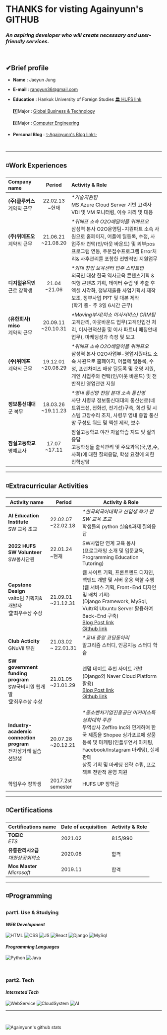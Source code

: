 # THANKS for visting Againyunn's GITHUB

### <em>An aspiring developer who will create necessary and user-friendly services.</em>

<br>

## <strong>✔Brief profile</strong>

- <b>Name</b> : Jaeyun Jung
   
- <b>E-mail</b> : rangyun36@gmail.com

- <b>Education</b> : Hankuk University of Foreign Studies [🏛 HUFS link](https://www.hufs.ac.kr)

     1️⃣Major : [Global Business & Technology](http://hufsgbtgbt.cafe24.com)

     2️⃣Major : [Computer Engineering](https://computer.hufs.ac.kr/ces/index.do)

- <b>Personal Blog</b> : [✨Againyunn's Blog link✨](https://blog.naver.com/rangyun)
<br>

---

## <strong>◽Work Experiences</strong>

| <b> Company name</b>&nbsp;&nbsp;&nbsp;&nbsp;&nbsp;&nbsp;&nbsp;&nbsp; | <b>Period | Activity & Role </b>|
| :--- | :---: | :--- |
| <strong>(주)클루커스</strong> <br>계약직 근무 | 22.02.13<br>~현재  |<em>*기술지원팀</em> <br>MS Azure Cloud Server 기반 고객사 VDI 및 VM 모니터링, 이슈 처리 및 대응 |
| <strong>(주)위메프오</strong> <br>계약직 근무| 21.06.21 <br>~21.08.20 |<em>*위메프 소속 O2O배달어플 위메프오</em> <br> 삼성역 본사 O2O운영팀-지원파트 소속 사원으로 홈페이지, 어플에 딜등록, 수정, 사업주와 컨택(인/아웃 바운드) 및 외부pos프로그램 연동, 주문접수프로그램 Error처리& 사후관리를 포함한 전반적인 지원업무|
| <strong>디지털유목민 </strong> <br> 근로 장학생| 21.04 <br>~21.06 |<em>*외대 창업 보육센터 입주 스타트업</em> <br> 외국인 대상 한국 역사교육 콘텐츠기획 & 여행 콘텐츠 기획, 데이터 수립 및 추출 후 엑셀 시각화, 정부제출용 사업기획서 제작 보조, 정부사업 PPT 및 대본 제작<br>(학기 중- 주 3일 6시간 근무) |
| <strong>(유한회사) miso</strong> <br>계약직 근무 | 20.09.11 <br>~20.10.31 | <em>*Moving부서(미소 이사서비스) CRM팀</em><br>고객관리, 아웃바운드 업무(고객인입건 처리, 이사견적산출 및 이사 파트너 매칭안내 업무), 마케팅성과 측정 및 보고 |
| <strong>(주)위메프</strong><br>계약직 근무 | 19.12.01 <br>~20.08.29 |<em>*위메프 소속 O2O배달어플 위메프오</em> <br>삼성역 본사 O2O사업부-영업지원파트 소속 사원으로 홈페이지, 어플에 딜등록, 수정, 프랜차이즈 매장 딜등록 및 운영 지원, 개인 사업주와 컨택(인/아웃 바운드) 및 전반적인 영업관련 지원 |
| <strong>정보통신대대</strong> <br>군 복무 | 18.03.26 <br>~19.11.23 |<em>*영내 통신망 전담 분대 소속 통신병</em><br>사단 사령부 정보통신대대의 통신선로(네트워크선, 전화선, 전기선)구축, 회선 및 시스템 고장수리 조치, 사령부 영내 종합 통신망 구성도 워드 및 엑셀 제작, 보수 |
| <strong>잠실고등학교</strong><br>명예교사 | 17.07 <br>~17.11 | 잠실고등학교 야간 자율학습 지도 및 질의응답<br>고등학생들 출석관리 및 주요과목(국,영,수,사회)에 대한 질의응답, 학생 요청에 의한 진학상담 |

---
## ◽Extracurricular Activities

| <b> Activity name | Period | Activity & Role </b> |
|---|---|---|
| <strong>AI Education Institute</strong> <br>SW 교육 조교 | 22.02.07<br>~22.02.18 |<em>*한국외국어대학교 신입생 학기 전 SW 교육 조교</em><br>학생들의 python 실습&과제 질의응답 |
| <strong>2022 HUFS SW Volunteer</strong> <br>SW봉사단원 | 22.01.24 <br>~현재 | SW사업단 연계 교육 봉사<br>(프로그래밍 소개 및 입문교육, Programming Education Tutoring) |
| <strong>Capstone Design</strong> <br>valto팀 기획자&개발자<br>🏆최우수상 수상  | 21.09.01<br>~21.12.31 | 웹 사이트 기획, 프론트엔드 디자인, 백엔드 개발 및 서버 운용 역할 수행<br>(웹 서비스 기획, Front-End 디자인 및 배치 기획)<br>(Django Framework, MySql, Vultr의 Ubuntu Server 활용하여 Back-End 구축)<br>[Blog Post link](https://blog.naver.com/rangyun/222619359347) <br>[Github link](https://github.com/Againyunn/valto) |
| <strong>Club Acticity</strong> <br>GNuVil 부원 | 21.03.02<br>~ 22.01.31 |<em>*교내 중앙 코딩동아리</em><br>알고리즘 스터디, 인공지능 스터디 학습 |
| <strong>SW government funding program</strong> <br>SW국비지원 웹개발 <br>🏆최우수상 수상 | 21.01.05<br>~21.01.29 | 랜덤 데이트 추천 사이트 개발 <br>(Django와 Naver Cloud Platform 활용)  <br>[Blog Post link](https://blog.naver.com/rangyun/222240831159) <br>[Github link](https://github.com/Againyunn/RandomDating)|
| <strong>Industry-academic connection program</strong><br>전자상거래 실습 선발생| 20.07.28<br>~20.12.21 |<em>*중소벤처기업진흥공단 이커머스특성화대학 주관</em><br>무역상사 Zeffiro Inc와 연계하여 한국 제품을 Shopee 싱가포르에 상품 등록 및 마케팅(인플루언서 마케팅, Facebook/Instagram 마케팅), 실제 판매 <br>상품 기획 및 마케팅 전략 수립, 프로젝트 전반적 운영 지원 |
| 학업우수 장학생 | 2017.2st semester | HUFS UP 장학금 |

---
## ◽Certifications
| <b> Certifications name | Date of acquisition | Activity & Role </b> |
|---|---|---|
|<strong>TOEIC</strong> <br><em>ETS</em> | 2021.02 | 815/990 |
|<strong>유통관리사2급</strong> <br><em>대한상공회의소</em> | 2020.08 | 합격 |
|<strong>Mos Master </strong> <br><em>Microsoft</em>| 2019.11 | 합격 |


---
## ◽Programming

### part1. Use & Studying
#### <em> WEB Development</em>

![HTML](https://img.shields.io/static/v1?label=&message=HTML&color=red)
![CSS](https://img.shields.io/static/v1?label=&message=CSS&color=1252FF)
![JS](https://img.shields.io/static/v1?label=&message=JS&color=FFE800)
![React](https://img.shields.io/static/v1?label=&message=React&color=00B3EE)
![Django](https://img.shields.io/static/v1?label=&message=Django&color=00B173)
![MySql](https://img.shields.io/static/v1?label=&message=MySql&color=FF9F00)

#### <em>Programming Languages</em>

![Python](https://img.shields.io/static/v1?label=&message=Python&color=02319E)
![Java](https://img.shields.io/static/v1?label=&message=Java&color=FF4900)

<br>

### part2. Tech
#### <em>Interseted Tech</em>
![WebService](https://img.shields.io/static/v1?label=tech&message=Web&color=#FF88A7)
![CloudSystem](https://img.shields.io/static/v1?label=tech&message=CloudSys&color=white)
![AI](https://img.shields.io/static/v1?label=tech&message=AI&color=7842FC)

---

<br>

![Againyunn's github stats](https://github-readme-stats.vercel.app/api?username=Againyunn&show_icons=true)
